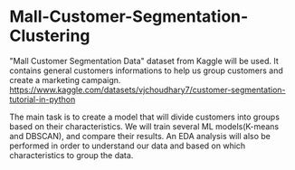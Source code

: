 # Mall-Customer-Segmentation-Clustering

"Mall Customer Segmentation Data" dataset from Kaggle will be used. It contains general customers informations to help us group customers and create a marketing campaign.
https://www.kaggle.com/datasets/vjchoudhary7/customer-segmentation-tutorial-in-python

The main task is to create a model that will divide customers into groups based on their characteristics. 
We will train several ML models(K-means and DBSCAN), and compare their results. 
An EDA analysis will also be performed in order to understand our data and based on which characteristics to group the data.
